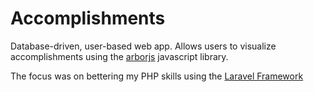 # Accomplishments

Database-driven, user-based web app. Allows users to visualize accomplishments using the [arborjs](http://arborjs.org) javascript library.

The focus was on bettering my PHP skills using the [Laravel Framework](http://laravel.com)
